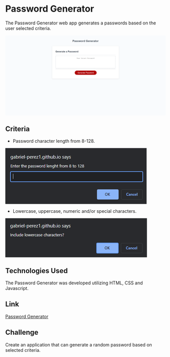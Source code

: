 # Password Generator
The Password Generator web app generates a passwords based on the user selected criteria.

<img align="center" src="./assets/images/passwordGenerator.PNG" alt="Password Generator preview">

## Criteria
* Password character length from 8-128.
<img align="center" src="./assets/images/characterlength.PNG" alt="Password Generator character length prompt">

* Lowercase, uppercase, numeric and/or special characters.
<img align="center" src="./assets/images/lowercasePrompt.PNG" alt="Password Generator lowercase character prompt">

## Technologies Used
The Password Generator was developed utilizing HTML, CSS and Javascript.

## Link
[Password Generator](https://gabriel-perez1.github.io/password-generator/)

## Challenge
Create an application that can generate a random password based on selected criteria.
